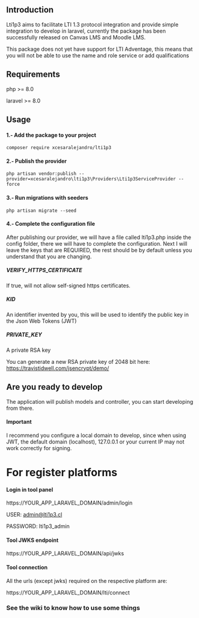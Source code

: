 ## Introduction

Lti1p3 aims to facilitate LTI 1.3 protocol integration and provide simple integration to develop in laravel, currently the package has been successfully released on Canvas LMS and Moodle LMS.

This package does not yet have support for LTI Adventage, this means that you will not be able to use the name and role service or add qualifications

## Requirements

php >= 8.0

laravel >= 8.0


## Usage

#### 1.- Add the package to your project

`composer require xcesaralejandro/lti1p3`

#### 2.- Publish the provider

`php artisan vendor:publish --provider=xcesaralejandro\lti1p3\Providers\Lti1p3ServiceProvider --force`

#### 3.- Run migrations with seeders

`php artisan migrate --seed`

#### 4.- Complete the configuration file

After publishing our provider, we will have a file called lti1p3.php inside the config folder, there we will have to complete the configuration. Next I will leave the keys that are REQUIRED, the rest should be by default unless you understand that you are changing.

#####  VERIFY_HTTPS_CERTIFICATE
If true, will not allow self-signed https certificates.  

##### KID 
An identifier invented by you, this will be used to identify the public key in the Json Web Tokens (JWT)

##### PRIVATE_KEY 
A private RSA key

You can generate a new RSA private key of 2048 bit here: https://travistidwell.com/jsencrypt/demo/

  
  

## Are you ready to develop

The application will publish models and controller, you can start developing from there.

#### Important

I recommend you configure a local domain to develop, since when using JWT, the default domain (localhost), 127.0.0.1 or your current IP may not work correctly for signing.

# For register platforms

#### Login in tool panel

https://YOUR_APP_LARAVEL_DOMAIN/admin/login

USER: admin@lti1p3.cl

PASSWORD: lti1p3_admin


#### Tool JWKS endpoint

https://YOUR_APP_LARAVEL_DOMAIN/api/jwks

#### Tool connection

All the urls (except jwks) required on the respective platform are:

https://YOUR_APP_LARAVEL_DOMAIN/lti/connect


### See the wiki to know how to use some things
